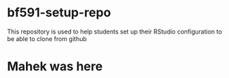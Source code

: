 # bf591-setup-repo
This repository is used to help students set up their RStudio configuration to be able to clone from github
# Mahek was here